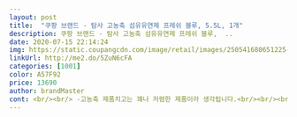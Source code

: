 ```yaml
---
layout: post 
title:  "쿠팡 브랜드 - 탐사 고농축 섬유유연제 프레쉬 블루, 5.5L, 1개" 
description: 쿠팡 브랜드 - 탐사 고농축 섬유유연제 프레쉬 블루,  ..
date: 2020-07-15 22:14:24 
img: https://static.coupangcdn.com/image/retail/images/250541680651225-0b4c207a-53c8-4436-b887-e318005f2f6d.jpg 
linkUrl: http://me2.do/5ZuN6cFA 
categories: [1001] 
color: A57F92 
price: 13690 
author: brandMaster 
cont: <br/><br/> -고농축 제품치고는 꽤나 저렴한 제품이라 생각됩니다.<br/><br/><br/> -구매가격  13,460원<br/><br/> -그러다 보니, 섬유유연제를 자주 주문하는편입니다.<br/><br/><br/> -물론 야외에서 햇볓을 쬐고 건조시키면 향이 많이 약해집니다.<br/><br/><br/> -비교적 호불호가 적은향이라고 생각됩니다.<br/><br/><br/> -세탁시 섬유유연제를 아낌없이 넣는 스타일입니다.<br/><br/><br/> -시원한 계열의 향이고, 꽤나 만족합니다.<br/><br/><br/> -실내건조하게 되면 지속력도 꽤나 긴편입니다.<br/><br/><br/> -역시나 믿고 주문하는 로켓배송입니다.<br/><br/><br/> -제조날짜  20년 05월 19일<br/><br/> -제조일로부터 몇년간 사용 이런 글귀는 보이지는 않지만,<br/><br/> -주문날짜  20년 05월 26일<br/><br/> -주문한 다음날 도착했습니다.<br/><br/><br/> -최근에 요제품 꽤나 많이 주문했었고, 그만큼 가성비 좋은 제품이라 생각됩니다.<br/><br/> 
---
```

 
